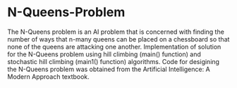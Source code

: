 # N-Queens-Problem

The N-Queens problem is an AI problem that is concerned with finding the number of ways that n-many queens can be placed on a chessboard so that none of the queens are attacking one another.
Implementation of solution for the N-Queens problem using hill climbing (main() function) and stochastic hill climbing (main1() function) algorithms.
Code for desigining the N-Queens problem was obtained from the Artificial Intelligence: A Modern Approach textbook.
